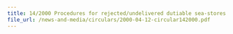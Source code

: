 ```yaml
---
title: 14/2000 Procedures for rejected/undelivered dutiable sea-stores
file_url: /news-and-media/circulars/2000-04-12-circular142000.pdf
---
```

